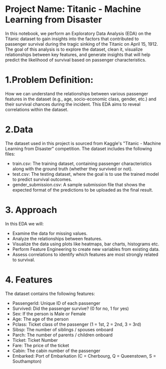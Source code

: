 # Project Name: Titanic - Machine Learning from Disaster

In this notebook, we perform an Exploratory Data Analysis (EDA) on the Titanic dataset to gain insights into the factors that contributed to passenger survival during the tragic sinking of the Titanic on April 15, 1912. The goal of this analysis is to explore the dataset, clean it, visualize relationships between key features, and generate insights that will help predict the likelihood of survival based on passenger characteristics.

# 1.Problem Definition:

How we can understand the relationships between various passenger features in the dataset (e.g., age, socio-economic class, gender, etc.) and their survival chances during the incident. This EDA aims to reveal correlations within the dataset.

# 2.Data

The dataset used in this project is sourced from Kaggle's "Titanic - Machine Learning from Disaster" competition. The dataset includes the following files:
* train.csv: The training dataset, containing passenger characteristics along with the ground truth (whether they survived or not).
* test.csv: The testing dataset, where the goal is to use the trained model to predict survival outcomes.
* gender_submission.csv: A sample submission file that shows the expected format of the predictions to be uploaded as the final result.

# 3. Approach

In this EDA we will:

* Examine the data for missing values.
* Analyze the relationships between features.
* Visualize the data using plots like heatmaps, bar charts, histograms etc.
* Perform Feature Engineering to create new variables from existing data.
* Assess correlations to identify which features are most strongly related to survival. 

# 4. Features

The dataset contains the following features:
* PassengerId: Unique ID of each passenger
* Survived: Did the passenger survive? (0 for no, 1 for yes)
* Sex: If the person is Male or Female
* Age: The age of the person
* Pclass: Ticket class of the passenger (1 = 1st, 2 = 2nd, 3 = 3rd)
* Sibsp: The number of siblings / spouses onboard
* Parch: The number of parents / children onboard
* Ticket: Ticket Number
* Fare: The price of the ticket
* Cabin: The cabin number of the passenger
* Embarked: Port of Embarkation	(C = Cherbourg, Q = Queenstown, S = Southampton)
